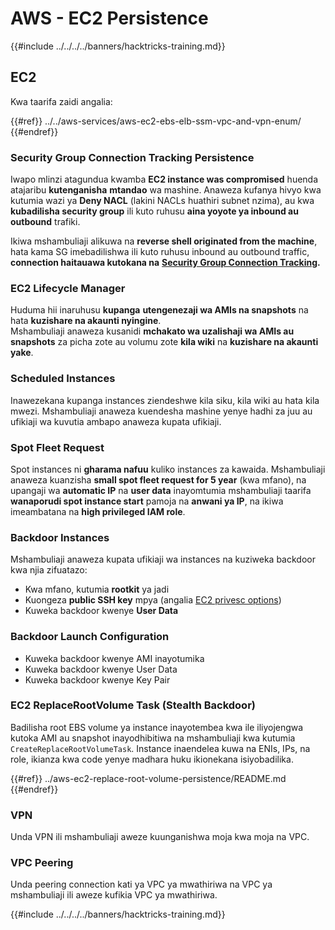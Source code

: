 # AWS - EC2 Persistence

{{#include ../../../../banners/hacktricks-training.md}}

## EC2

Kwa taarifa zaidi angalia:

{{#ref}}
../../aws-services/aws-ec2-ebs-elb-ssm-vpc-and-vpn-enum/
{{#endref}}

### Security Group Connection Tracking Persistence

Iwapo mlinzi atagundua kwamba **EC2 instance was compromised** huenda atajaribu **kutenganisha** **mtandao** wa mashine. Anaweza kufanya hivyo kwa kutumia wazi ya **Deny NACL** (lakini NACLs huathiri subnet nzima), au kwa **kubadilisha security group** ili kuto ruhusu **aina yoyote ya inbound au outbound** trafiki.

Ikiwa mshambuliaji alikuwa na **reverse shell originated from the machine**, hata kama SG imebadilishwa ili kuto ruhusu inbound au outbound traffic, **connection haitauawa kutokana na** [**Security Group Connection Tracking**](https://docs.aws.amazon.com/AWSEC2/latest/UserGuide/security-group-connection-tracking.html)**.**

### EC2 Lifecycle Manager

Huduma hii inaruhusu **kupanga** **utengenezaji wa AMIs na snapshots** na hata **kuzishare na akaunti nyingine**.\
Mshambuliaji anaweza kusanidi **mchakato wa uzalishaji wa AMIs au snapshots** za picha zote au volumu zote **kila wiki** na **kuzishare na akaunti yake**.

### Scheduled Instances

Inawezekana kupanga instances ziendeshwe kila siku, kila wiki au hata kila mwezi. Mshambuliaji anaweza kuendesha mashine yenye hadhi za juu au ufikiaji wa kuvutia ambapo anaweza kupata ufikiaji.

### Spot Fleet Request

Spot instances ni **gharama nafuu** kuliko instances za kawaida. Mshambuliaji anaweza kuanzisha **small spot fleet request for 5 year** (kwa mfano), na upangaji wa **automatic IP** na **user data** inayomtumia mshambuliaji taarifa **wanaporudi spot instance start** pamoja na **anwani ya IP**, na ikiwa imeambatana na **high privileged IAM role**.

### Backdoor Instances

Mshambuliaji anaweza kupata ufikiaji wa instances na kuziweka backdoor kwa njia zifuatazo:

- Kwa mfano, kutumia **rootkit** ya jadi
- Kuongeza **public SSH key** mpya (angalia [EC2 privesc options](../../aws-privilege-escalation/aws-ec2-privesc/README.md))
- Kuweka backdoor kwenye **User Data**

### **Backdoor Launch Configuration**

- Kuweka backdoor kwenye AMI inayotumika
- Kuweka backdoor kwenye User Data
- Kuweka backdoor kwenye Key Pair

### EC2 ReplaceRootVolume Task (Stealth Backdoor)

Badilisha root EBS volume ya instance inayotembea kwa ile iliyojengwa kutoka AMI au snapshot inayodhibitiwa na mshambuliaji kwa kutumia `CreateReplaceRootVolumeTask`. Instance inaendelea kuwa na ENIs, IPs, na role, ikianza kwa code yenye madhara huku ikionekana isiyobadilika.

{{#ref}}
../aws-ec2-replace-root-volume-persistence/README.md
{{#endref}}

### VPN

Unda VPN ili mshambuliaji aweze kuunganishwa moja kwa moja na VPC.

### VPC Peering

Unda peering connection kati ya VPC ya mwathiriwa na VPC ya mshambuliaji ili aweze kufikia VPC ya mwathiriwa.

{{#include ../../../../banners/hacktricks-training.md}}
